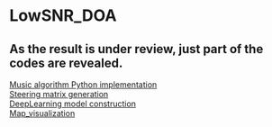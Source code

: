 # LowSNR_DOA
## As the result is under review, just part of the codes are revealed.
[Music algorithm Python implementation](https://github.com/Meur3ault/LowSNR_DOA/blob/main/MUSIC_algorithm.ipynb)  
[Steering matrix generation](https://github.com/Meur3ault/LowSNR_DOA/blob/main/steering%20martix.ipynb)  
[DeepLearning model construction](https://github.com/Meur3ault/LowSNR_DOA/blob/main/DOA-ResNN.ipynb)  
[Map_visualization](https://github.com/Meur3ault/LowSNR_DOA/blob/main/map_visualization.ipynb)  
